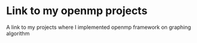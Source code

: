 # Link to my openmp projects
A link to my projects where I implemented openmp framework on graphing algorithm
